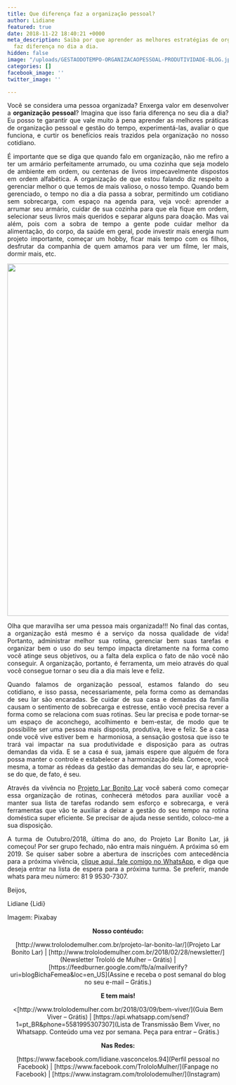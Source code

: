 ```yaml
---
title: Que diferença faz a organização pessoal?
author: Lidiane
featured: true
date: 2018-11-22 18:40:21 +0000
meta_description: Saiba por que aprender as melhores estratégias de organização pessoal
  faz diferença no dia a dia.
hidden: false
image: "/uploads/GESTAODOTEMPO-ORGANIZACAOPESSOAL-PRODUTIVIDADE-BLOG.jpg"
categories: []
facebook_image: ''
twitter_image: ''

---
```

<p align="justify">Você se considera uma pessoa organizada? Enxerga valor em desenvolver a <strong>organização pessoal</strong>? Imagina que isso faria diferença no seu dia a dia? Eu posso te garantir que vale muito à pena aprender as melhores práticas de organização pessoal e gestão do tempo, experimentá-las, avaliar o que funciona, e curtir os benefícios reais trazidos pela organização no nosso cotidiano.</p>

<p align="justify">É importante que se diga que quando falo em organização, não me refiro a ter um armário perfeitamente arrumado, ou uma cozinha que seja modelo de ambiente em ordem, ou centenas de livros impecavelmente dispostos em ordem alfabética. A organização de que estou falando diz respeito a gerenciar melhor o que temos de mais valioso, o nosso tempo. Quando bem gerenciado, o tempo no dia a dia passa a sobrar, permitindo um cotidiano sem sobrecarga, com espaço na agenda para, veja você: aprender a arrumar seu armário, cuidar de sua cozinha para que ela fique em ordem, selecionar seus livros mais queridos e separar alguns para doação. Mas vai além, pois com a sobra de tempo a gente pode cuidar melhor da alimentação, do corpo, da saúde em geral, pode investir mais energia num projeto importante, começar um hobby, ficar mais tempo com os filhos, desfrutar da companhia de quem amamos para ver um filme, ler mais, dormir mais, etc.</p>

<p align="center"><img class="alignnone size-full wp-image-14733" src="![](http://www.trololodemulher.com.br/blog/wp-content/uploads/2018/10/ORGANIZACAO-PESSOAL-PESSOA-ORGANIZADA-GESTAO-DO-TEMPO-PRODUTIVIDADE-BLOG.jpg)" alt="" width="800" height="800" /></p>

<p align="justify">Olha que maravilha ser uma pessoa mais organizada!!! No final das contas, a organização está mesmo é a serviço da nossa qualidade de vida! Portanto, administrar melhor sua rotina, gerenciar bem suas tarefas e organizar bem o uso do seu tempo impacta diretamente na forma como você atinge seus objetivos, ou a falta dela explica o fato de não você não conseguir. A organização, portanto, é ferramenta, um meio através do qual você consegue tornar o seu dia a dia mais leve e feliz.</p>

<p align="justify">Quando falamos de organização pessoal, estamos falando do seu cotidiano, e isso passa, necessariamente, pela forma como as demandas de seu lar são encaradas. Se cuidar de sua casa e demadas da família causam o sentimento de sobrecarga e estresse, então você precisa rever a forma como se relaciona com suas rotinas. Seu lar precisa e pode tornar-se um espaço de aconchego, acolhimento e bem-estar, de modo que te possibilite ser uma pessoa mais disposta, produtiva, leve e feliz. Se a casa onde você vive estiver bem e  harmoniosa, a sensação gostosa que isso te trará vai impactar na sua produtividade e disposição para as outras demandas da vida. E se a casa é sua, jamais espere que alguém de fora possa manter o controle e estabelecer a harmonização dela. Comece, você mesma, a tomar as rédeas da gestão das demandas do seu lar, e aproprie-se do que, de fato, é seu.</p>

<p align="justify">Através da vivência no <a href="[http://www.trololodemulher.com.br/projeto-lar-bonito-lar/](http://www.trololodemulher.com.br/projeto-lar-bonito-lar/ "http://www.trololodemulher.com.br/projeto-lar-bonito-lar/")" target="_blank" rel="noopener">Projeto Lar Bonito Lar</a> você saberá como começar essa organização de rotinas, conhecerá métodos para auxiliar você a manter sua lista de tarefas rodando sem esforço e sobrecarga, e verá ferramentas que vão te auxiliar a deixar a gestão do seu tempo na rotina doméstica super eficiente. Se precisar de ajuda nesse sentido, coloco-me a sua disposição.</p>

<p align="justify">A turma de Outubro/2018, última do ano, do Projeto Lar Bonito Lar, já começou! Por ser grupo fechado, não entra mais ninguém. A próxima só em 2019. Se quiser saber sobre a abertura de inscrições com antecedência para a próxima vivência, <a href="[https://bit.ly/2Ldn0bt](https://bit.ly/2Ldn0bt "https://bit.ly/2Ldn0bt")" target="_blank" rel="noopener">clique aqui, fale comigo no WhatsApp</a>, e diga que deseja entrar na lista de espera para a próxima turma. Se preferir, mande whats para meu número: 81 9 9530-7307.</p>

Beijos,

Lidiane {Lidi}

Imagem: Pixabay

<p align="center"><strong>Nosso contéudo:</strong></p>

<p align="center">[http://www.trololodemulher.com.br/projeto-lar-bonito-lar/](Projeto Lar Bonito Lar)  | [http://www.trololodemulher.com.br/2018/02/28/newsletter/](Newsletter Trololó de Mulher – Grátis) | [https://feedburner.google.com/fb/a/mailverify?uri=blogBichaFemea&amp;loc=en_US](Assine e receba o post semanal do blog no seu e-mail – Grátis.)</p>

<p align="center"><strong>E tem mais!</strong></p>

<p align="center"><[http://www.trololodemulher.com.br/2018/03/09/bem-viver/](Guia Bem Viver – Grátis) | [https://api.whatsapp.com/send?1=pt_BR&amp;phone=5581995307307](Lista de Transmissão Bem Viver, no Whatsapp. Conteúdo uma vez por semana. Peça para entrar – Grátis.)</a></p>

<p align="center"><strong>Nas Redes:</strong></p>

<p align="center">[https://www.facebook.com/lidiane.vasconcelos.94](Perfil pessoal no Facebook) | [https://www.facebook.com/TrololoMulher/](Fanpage no Facebook) | [https://www.instagram.com/trololodemulher/](Instagram)</p>
